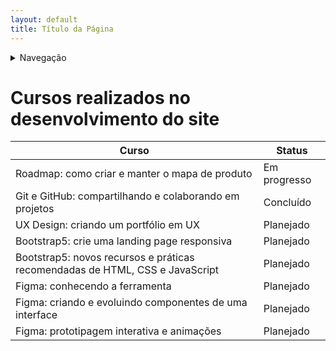 ```yaml
---
layout: default
title: Título da Página
---
```


<details>
    <summary>Navegação</summary>
    <ul>
        <li><a href="../README.md">README</a></li>
        <li><a href="Tasklist.md">Task List</a></li>
        <li><a href="Cursos.md">Cursos que realizei para a elaboração do site</a></li>
        <li><a href="Estrutura.md">Estrutura do Projeto</a></li>
        <li><a href="../index.html">Home</a></li>
    </ul>
</details>

# Cursos realizados no desenvolvimento do site

| Curso                                                                        | Status       |
| ---------------------------------------------------------------------------- | ------------ |
| Roadmap: como criar e manter o mapa de produto                               | Em progresso |
| Git e GitHub: compartilhando e colaborando em projetos                       | Concluído    |
| UX Design: criando um portfólio em UX                                        | Planejado    |
| Bootstrap5: crie uma landing page responsiva                                 | Planejado    |
| Bootstrap5: novos recursos e práticas recomendadas de HTML, CSS e JavaScript | Planejado    |
| Figma: conhecendo a ferramenta                                               | Planejado    |
| Figma: criando e evoluindo componentes de uma interface                      | Planejado    |
| Figma: prototipagem interativa e animações                                   | Planejado    |


